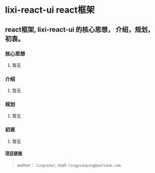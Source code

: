 # lixi-react-ui react框架

##  react框架, lixi-react-ui 的核心思想， 介绍，规划，初衷。

### 核心思想

1. 暂无

### 介绍

1. 暂无

### 规划

1. 暂无

### 初衷

1. 暂无

#### <a href="https://github.com/lixi-ui/lixi-ui" target="_blank">项目链接</a>

> author： `lingniker`,  mail: `lingyuanping@uotlook.com`
